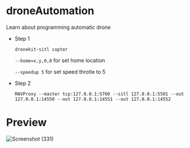 # droneAutomation
Learn about programming automatic drone 

- Step 1

  ```
  dronekit-sitl copter
  ```
  
  `--home=x,y,0,0` for set home location
  
  `--speedup 5` for set speed throtle to 5
  

- Step 2

  ```
  MAVProxy --master tcp:127.0.0.1:5760 --sitl 127.0.0.1:5501 --out 127.0.0.1:14550 --out 127.0.0.1:14551 --out 127.0.0.1:14552
  ```
  
# Preview

![Screenshot (331)](https://user-images.githubusercontent.com/99522867/157839813-b3aafee6-134a-4289-8f95-f01d42cf4c26.png)

